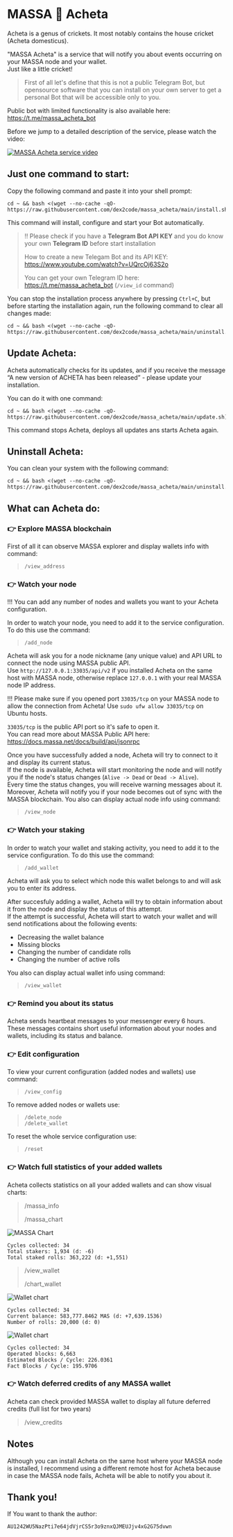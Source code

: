 # MASSA 🦗 Acheta


Acheta is a genus of crickets. It most notably contains the house cricket (Acheta domesticus).

"MASSA Acheta" is a service that will notify you about events occurring on your MASSA node and your wallet.\
Just like a little cricket!

>
>First of all let's define that this is not a public Telegram Bot, but opensource software that you can install on your own server to get a personal Bot that will be accessible only to you.
>
Public bot with limited functionality is also available here: https://t.me/massa_acheta_bot


Before we jump to a detailed description of the service, please watch the video:

[![MASSA Acheta service video](https://img.youtube.com/vi/gdvuhe2iRyY/0.jpg)](https://www.youtube.com/watch?v=gdvuhe2iRyY)



## Just one command to start:

Copy the following command and paste it into your shell prompt:
```
cd ~ && bash <(wget --no-cache -qO- https://raw.githubusercontent.com/dex2code/massa_acheta/main/install.sh)
```

This command will install, configure and start your Bot automatically.


>
> !! Please check if you have a **Telegram Bot API KEY** and you do know your own **Telegram ID** before start installation
>
> How to create a new Telegam Bot and its API KEY: https://www.youtube.com/watch?v=UQrcOj63S2o
>
> You can get your own Telegram ID here: https://t.me/massa_acheta_bot (`/view_id` command)
>


You can stop the installation process anywhere by pressing `Ctrl+C`, but before starting the installation again, run the following command to clear all changes made:
```
cd ~ && bash <(wget --no-cache -qO- https://raw.githubusercontent.com/dex2code/massa_acheta/main/uninstall.sh)
```



## Update Acheta:

Acheta automatically checks for its updates, and if you receive the message “A new version of ACHETA has been released” - please update your installation.

You can do it with one command:
```
cd ~ && bash <(wget --no-cache -qO- https://raw.githubusercontent.com/dex2code/massa_acheta/main/update.sh)
```

This command stops Acheta, deploys all updates ans starts Acheta again.



## Uninstall Acheta:

You can clean your system with the following command:
```
cd ~ && bash <(wget --no-cache -qO- https://raw.githubusercontent.com/dex2code/massa_acheta/main/uninstall.sh)
```



## What can Acheta do:

### 👉 Explore MASSA blockchain
First of all it can observe MASSA explorer and display wallets info with command:
>
> `/view_address`
>


### 👉 Watch your node
!!! You can add any number of nodes and wallets you want to your Acheta configuration.


In order to watch your node, you need to add it to the service configuration. To do this use the command:
>
> `/add_node`
>
Acheta will ask you for a node nickname (any unique value) and API URL to connect the node using MASSA public API.\
Use `http://127.0.0.1:33035/api/v2` if you installed Acheta on the same host with MASSA node, otherwise replace `127.0.0.1` with your real MASSA node IP address.

!!! Please make sure if you opened port `33035/tcp` on your MASSA node to allow the connection from Acheta! Use `sudo ufw allow 33035/tcp` on Ubuntu hosts.

`33035/tcp` is the public API port so it's safe to open it.\
You can read more about MASSA Public API here: https://docs.massa.net/docs/build/api/jsonrpc


Once you have successfully added a node, Acheta will try to connect to it and display its current status.\
If the node is available, Acheta will start monitoring the node and will notify you if the node's status changes (`Alive -> Dead` or `Dead -> Alive`).\
Every time the status changes, you will receive warning messages about it.
Moreover, Acheta will notify you if your node becomes out of sync with the MASSA blockchain.
You also can display actual node info using command:
>
> `/view_node`
>


### 👉 Watch your staking
In order to watch your wallet and staking activity, you need to add it to the service configuration. To do this use the command:
>
> `/add_wallet`
>
Acheta will ask you to select which node this wallet belongs to and will ask you to enter its address.

After succesfuly adding a wallet, Acheta will try to obtain information about it from the node and display the status of this attempt.\
If the attempt is successful, Acheta will start to watch your wallet and will send notifications about the following events:
- Decreasing the wallet balance
- Missing blocks
- Changing the number of candidate rolls
- Changing the number of active rolls

You also can display actual wallet info using command:
>
> `/view_wallet`
> 


### 👉 Remind you about its status
Acheta sends heartbeat messages to your messenger every 6 hours.\
These messages contains short useful information about your nodes and wallets, including its status and balance.


### 👉 Edit configuration
To view your current configuration (added nodes and wallets) use command:
>
> `/view_config`
>

To remove added nodes or wallets use:
>
> `/delete_node`\
> `/delete_wallet`
>

To reset the whole service configuration use:
>
> `/reset`
>


### 👉 Watch full statistics of your added wallets
Acheta collects statistics on all your added wallets and can show visual charts:
>
> /massa_info
>
> /massa_chart
>
![MASSA Chart](https://github.com/dex2code/massa_acheta/blob/main/img/massa_chart.jpg?raw=true)
```
Cycles collected: 34
Total stakers: 1,934 (d: -6)
Total staked rolls: 363,222 (d: +1,551)
```

>
> /view_wallet
>
> /chart_wallet
>
![Wallet chart](https://github.com/dex2code/massa_acheta/blob/main/img/wallet_staking_chart.jpg?raw=true)
```
Cycles collected: 34
Current balance: 583,777.8462 MAS (d: +7,639.1536)
Number of rolls: 20,000 (d: 0)
```

![Wallet chart](https://github.com/dex2code/massa_acheta/blob/main/img/wallet_blocks_chart.jpg?raw=true)
```
Cycles collected: 34
Operated blocks: 6,663
Estimated Blocks / Cycle: 226.0361
Fact Blocks / Cycle: 195.9706
```

### 👉 Watch deferred credits of any MASSA wallet
Acheta can check provided MASSA wallet to display all future deferred credits (full list for two years)
>
> /view_credits
>


## Notes
Although you can install Acheta on the same host where your MASSA node is installed, I recommend using a different remote host for Acheta because in case the MASSA node fails, Acheta will be able to notify you about it.



## Thank you!
If You want to thank the author:
```
AU1242WU5NazPti7e64jdVjrCS5r3o9znxQJMEUJjv4xG2G75dvwn
```